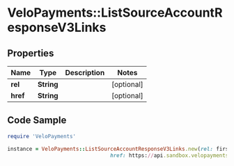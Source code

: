 # VeloPayments::ListSourceAccountResponseV3Links

## Properties

Name | Type | Description | Notes
------------ | ------------- | ------------- | -------------
**rel** | **String** |  | [optional] 
**href** | **String** |  | [optional] 

## Code Sample

```ruby
require 'VeloPayments'

instance = VeloPayments::ListSourceAccountResponseV3Links.new(rel: first,
                                 href: https://api.sandbox.velopayments.com/v3/sourceAccounts?payorId&#x3D;a2967711-df07-41e5-b5ea-f563088911c6&amp;page&#x3D;1&amp;pageSize&#x3D;0&amp;sort&#x3D;fundingRef:asc)
```


